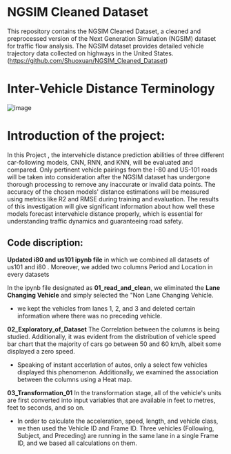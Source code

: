 # NGSIM Cleaned Dataset

This repository contains the NGSIM Cleaned Dataset, a cleaned and preprocessed version of the Next Generation Simulation (NGSIM) dataset for traffic flow analysis. The NGSIM dataset provides detailed vehicle trajectory data collected on highways in the United States. (https://github.com/Shuoxuan/NGSIM_Cleaned_Dataset)

# Inter-Vehicle Distance Terminology
![image](https://github.com/Sumii2747/Capstone_SEM4/assets/128542601/ddbf16ba-17b1-4475-963b-0154bb1bc642)

# Introduction of the project:
In this Project , the intervehicle distance prediction abilities of three different car-following models, CNN, RNN, and KNN, will be evaluated and compared. Only pertinent vehicle pairings from the I-80 and US-101 roads will be taken into consideration after the NGSIM dataset has undergone thorough processing to remove any inaccurate or invalid data points. The accuracy of the chosen models' distance estimations will be measured using metrics like R2 and RMSE during training and evaluation. The results of this investigation will give significant information about how well these models forecast intervehicle distance properly, which is essential for understanding traffic dynamics and guaranteeing road safety.

## Code discription:
**Updated i80 and us101 ipynb file** in which we combined all datasets of us101 and i80 . Moreover, we added two columns Period and Location in every datasets 

In the ipynb file designated as **01_read_and_clean**, we eliminated the **Lane Changing Vehicle** and simply selected the "Non Lane Changing Vehicle.
- we kept the vehicles from lanes 1, 2, and 3 and deleted certain information where there was no preceding vehicle. 

**02_Exploratory_of_Dataset** The Correlation between the columns is being studied. Additionally, it was evident from the distribution of vehicle speed bar chart that the majority of cars go between 50 and 60 km/h, albeit some displayed a zero speed. 
- Speaking of instant accerlation of autos, only a select few vehicles displayed this phenomenon. Additionally, we examined the association between the columns using a Heat map. 

**03_Transformation_01**  In the transformation stage, all of the vehicle's units are first converted into input variables that are available in feet to metres, feet to seconds, and so on. 
- In order to calculate the acceleration, speed, length, and vehicle class, we then used the Vehicle ID and Frame ID. Three vehicles (Following, Subject, and Preceding) are running in the same lane in a single Frame 
  ID, and we based all calculations on them. 
